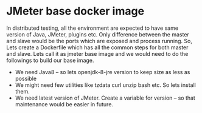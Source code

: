 # JMeter base docker image

In distributed testing, all the environment are expected to have same version of Java, JMeter, plugins etc. Only difference between the master and slave would be the ports which are exposed and process running. So, Lets create a Dockerfile which has all the common steps for both master and slave. Lets call it as jmeter base image and we would need to do the followings to build our base image.

* We need Java8 – so lets openjdk-8-jre version to keep size as less as possible
* We might need few utilities like tzdata curl unzip bash etc. So lets install them.
* We need latest version of JMeter. Create a variable for version – so that maintenance would be easier in future.
